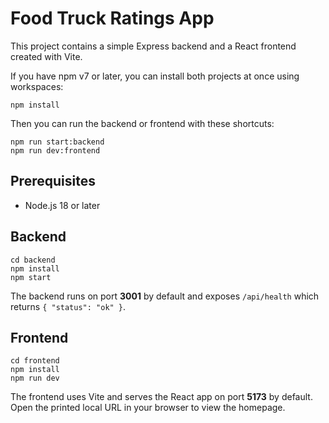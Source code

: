 # Food Truck Ratings App

This project contains a simple Express backend and a React frontend created with Vite.

If you have npm v7 or later, you can install both projects at once using workspaces:

```
npm install
```

Then you can run the backend or frontend with these shortcuts:

```
npm run start:backend
npm run dev:frontend
```


## Prerequisites

- Node.js 18 or later

## Backend

```
cd backend
npm install
npm start
```

The backend runs on port **3001** by default and exposes `/api/health` which returns `{ "status": "ok" }`.

## Frontend

```
cd frontend
npm install
npm run dev
```

The frontend uses Vite and serves the React app on port **5173** by default. Open the printed local URL in your browser to view the homepage.
